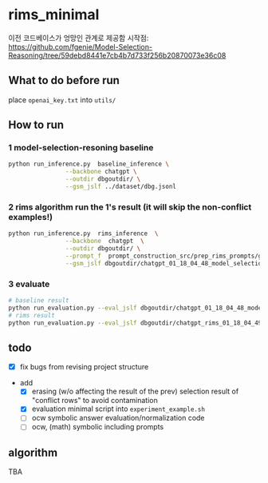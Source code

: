 # rims_minimal
이전 코드베이스가 엉망인 관계로 제공함
시작점: https://github.com/fgenie/Model-Selection-Reasoning/tree/59debd8441e7cb4b7d733f256b20870073e36c08


## What to do before run
place `openai_key.txt` into `utils/`

## How to run
### 1 model-selection-resoning baseline
```bash
python run_inference.py  baseline_inference \
                --backbone chatgpt \
                --outdir dbgoutdir/ \
                --gsm_jslf ../dataset/dbg.jsonl
```


### 2 rims algorithm run the 1's result (it will skip the non-conflict examples!)
```bash
python run_inference.py  rims_inference  \
                --backbone  chatgpt  \
                --outdir dbgoutdir/ \
                --prompt_f  prompt_construction_src/prep_rims_prompts/gsm_prompts/3_reflectonce_cot2p2c.pal2cot.pal2p2c.txt_rm_ans   \
                --gsm_jslf dbgoutdir/chatgpt_01_18_04_48_model_selection3_startidx0.jsonl
```

### 3 evaluate 
```bash
# baseline result
python run_evaluation.py --eval_jslf dbgoutdir/chatgpt_01_18_04_48_model_selection3_startidx0.jsonl
# rims result
python run_evaluation.py --eval_jslf dbgoutdir/chatgpt_rims_01_18_04_49_startidx0.jsonl
```


## todo
 - [x] fix bugs from revising project structure
 - add 
    - [x] erasing (w/o affecting the result of the prev) selection result of "conflict rows" to avoid contamination
    - [x] evaluation minimal script into `experiment_example.sh`
    - [ ] ocw symbolic answer evaluation/normalization code
    - [ ] ocw, (math) symbolic including prompts

## algorithm
TBA
